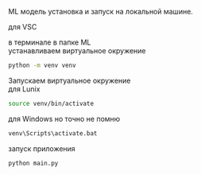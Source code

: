 ML модель установка и запуск на локальной машине.


для VSC 

в терминале в папке ML  
устанавливаем виртуальное окружение   


```bash
python -m venv venv
```
Запускаем виртуальное окружение  
для  Lunix  
```bash
source venv/bin/activate
```
для Windows но точно не помню
```bash
venv\Scripts\activate.bat  
```

запуск приложения 
```
python main.py
```